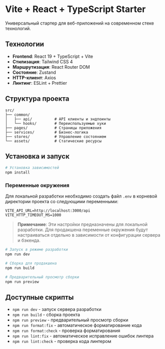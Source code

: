 # Vite + React + TypeScript Starter

Универсальный стартер для веб-приложений на современном стеке технологий.

## Технологии

- **Frontend**: React 19 + TypeScript + Vite
- **Стилизация**: Tailwind CSS 4
- **Маршрутизация**: React Router DOM
- **Состояние**: Zustand
- **HTTP-клиент**: Axios
- **Линтинг**: ESLint + Prettier

## Структура проекта

```
src/
├── common/
│   ├── api/          # API клиенты и эндпоинты
│   └── hooks/        # Переиспользуемые хуки
├── pages/            # Страницы приложения
├── services/         # Бизнес-логика
├── stores/           # Управление состоянием
└── assets/           # Статические ресурсы
```

## Установка и запуск

```bash
# Установка зависимостей
npm install
```

### Переменные окружения

Для локальной разработки необходимо создать файл `.env` в корневой директории проекта со следующими переменными:

```env
VITE_API_URL=http://localhost:3000/api
VITE_HTTP_TIMEOUT_MS=1000
```

> **Примечание**: Эти настройки предназначены для локальной разработки. Для продакшена переменные окружения будут настраиваться отдельно в зависимости от конфигурации сервера и бэкенда.

```bash
# Запуск в режиме разработки
npm run dev

# Сборка для продакшена
npm run build

# Предварительный просмотр сборки
npm run preview
```

## Доступные скрипты

- `npm run dev` - запуск сервера разработки
- `npm run build` - сборка проекта
- `npm run preview` - предварительный просмотр сборки
- `npm run format:fix` - автоматическое форматирование кода
- `npm run format:check` - проверка форматирования
- `npm run lint:fix` - автоматическое исправление ошибок линтера
- `npm run lint:check` - проверка кода линтером
